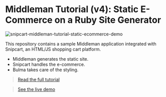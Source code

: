 # Middleman Tutorial (v4): Static E-Commerce on a Ruby Site Generator

![snipcart-middleman-tutorial-static-ecommerce-demo](https://snipcart.com/media/10122/snipcart-middleman-tutorial-static-ecommerce-demo.png)

This repository contains a sample Middleman application integrated with Snipcart, an HTML/JS shopping cart platform.

+ Middleman generates the static site.
+ Snipcart handles the e-commerce.
+ Bulma takes care of the styling.

> [Read the full tutorial](https://snipcart.com/blog/static-site-e-commerce-integrating-snipcart-with-middleman)

> [See the live demo](https://snipcart-middleman.netlify.com/)
